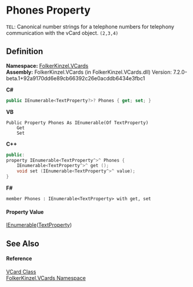 # Phones Property


`TEL`: Canonical number strings for a telephone numbers for telephony communication with the vCard object. `(2,3,4)`



## Definition
**Namespace:** <a href="67dce261-ab8f-dd0a-4c0c-bc2633c1719e.md">FolkerKinzel.VCards</a>  
**Assembly:** FolkerKinzel.VCards (in FolkerKinzel.VCards.dll) Version: 7.2.0-beta.1+92a9170dd6e89cb66392c26e0acddb6434e3fbc1

**C#**
``` C#
public IEnumerable<TextProperty?>? Phones { get; set; }
```
**VB**
``` VB
Public Property Phones As IEnumerable(Of TextProperty)
	Get
	Set
```
**C++**
``` C++
public:
property IEnumerable<TextProperty^>^ Phones {
	IEnumerable<TextProperty^>^ get ();
	void set (IEnumerable<TextProperty^>^ value);
}
```
**F#**
``` F#
member Phones : IEnumerable<TextProperty> with get, set
```



#### Property Value
<a href="https://learn.microsoft.com/dotnet/api/system.collections.generic.ienumerable-1" target="_blank" rel="noopener noreferrer">IEnumerable</a>(<a href="27f474f1-d496-3582-a707-2518da27485f.md">TextProperty</a>)

## See Also


#### Reference
<a href="23413828-9a4a-2851-b88b-84d0afcb0031.md">VCard Class</a>  
<a href="67dce261-ab8f-dd0a-4c0c-bc2633c1719e.md">FolkerKinzel.VCards Namespace</a>  
